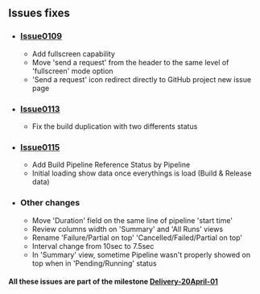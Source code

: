 ## Issues fixes

- ### [Issue0109](https://github.com/expertasolutions/VstsDashboard/Delivery-20April-01/issues/109)
  - Add fullscreen capability
  - Move 'send a request' from the header to the same level of 'fullscreen' mode option
  - 'Send a request' icon redirect directly to GitHub project new issue page

- ### [Issue0113](https://github.com/expertasolutions/VstsDashboard/Delivery-20April-01/issues/113)
  - Fix the build duplication with two differents status

- ### [Issue0115](https://github.com/expertasolutions/VstsDashboard/Delivery-20April-01/issues/115)
  - Add Build Pipeline Reference Status by Pipeline
  - Initial loading show data once everythings is load (Build & Release data)

- ### Other changes
  - Move 'Duration' field on the same line of pipeline 'start time'
  - Review columns width on 'Summary' and 'All Runs' views
  - Rename 'Failure/Partial on top' 'Cancelled/Failed/Partial on top'
  - Interval change from 10sec to 7.5sec
  - In 'Summary' view, sometime Pipeline wasn't properly showed on top when in 'Pending/Running' status

#### All these issues are part of the milestone [Delivery-20April-01](https://github.com/expertasolutions/VstsDashboard/milestone/2)